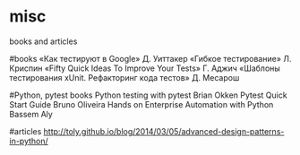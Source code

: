 # misc
books and articles

#books
«Как тестируют в Google» Д. Уиттакер
«Гибкое тестирование» Л. Криспин
«Fifty Quick Ideas To Improve Your Tests» Г. Аджич
«Шаблоны тестирования xUnit. Рефакторинг кода тестов» Д. Месарош

#Python, pytest books
Python testing with pytest Brian Okken
Pytest Quick Start Guide Bruno Oliveira
Hands on Enterprise Automation with Python Bassem Aly

#articles
http://toly.github.io/blog/2014/03/05/advanced-design-patterns-in-python/
